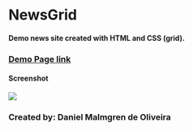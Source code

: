 # NewsGrid

#### Demo news site created with HTML and CSS (grid).

### <a href="https://danmalmx.github.io/NewsGrid/" target="_blank">Demo Page link</a>

#### Screenshot
<img src="https://media.giphy.com/media/43MXUjQki4toKd1vv1/giphy.gif"/>

### Created by: Daniel Malmgren de Oliveira
